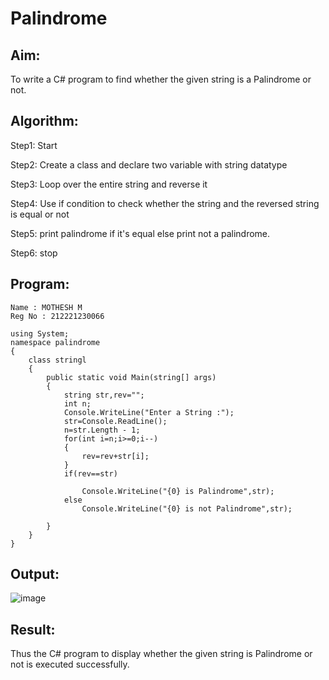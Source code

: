 # Palindrome


## Aim:
To write a C# program to find whether the given string is a Palindrome or not.
## Algorithm:
Step1: Start

Step2: Create a class and declare two variable with string datatype

Step3: Loop over the entire string and reverse it

Step4: Use if condition to check whether the string and the reversed string is equal or not

Step5: print palindrome if it's equal else print not a palindrome.

Step6: stop
## Program:
```
Name : MOTHESH M
Reg No : 212221230066
```

```
using System;
namespace palindrome
{
    class stringl
    {
        public static void Main(string[] args)
        {
            string str,rev="";
            int n;
            Console.WriteLine("Enter a String :");
            str=Console.ReadLine();
            n=str.Length - 1;
            for(int i=n;i>=0;i--)
            {
                rev=rev+str[i];
            }
            if(rev==str)

                Console.WriteLine("{0} is Palindrome",str);
            else
                Console.WriteLine("{0} is not Palindrome",str);

        }
    }
}
```

## Output:
![image](https://github.com/Mothesh-M127/Palindrome/assets/94170892/e5a3a933-7030-4e96-9b01-e3a87242de00)



## Result:
Thus the C# program to display whether the given string is Palindrome or not is executed successfully.
